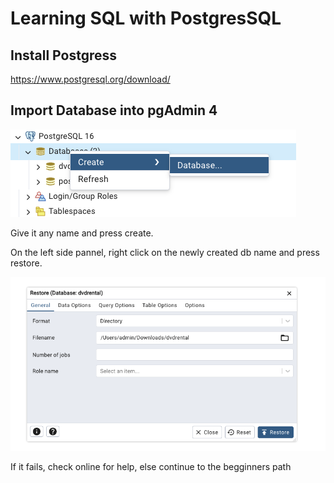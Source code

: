 # Learning SQL with PostgresSQL

## Install Postgress

https://www.postgresql.org/download/

## Import Database into pgAdmin 4

![text](img/create_db.png)

Give it any name and press create.

On the left side pannel, right click on the newly created db name and press restore.

![text](img/restore.png)

If it fails, check online for help, else continue to the begginners path
